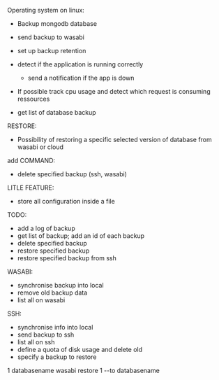 Operating system on linux:
- Backup mongodb database

- send backup to wasabi

- set up backup retention
- detect if the application is running correctly
    - send a notification if the app is down
- If possible track cpu usage and detect which request is consuming ressources

- get list of database backup

RESTORE:
- Possibility of restoring a specific selected version of database from wasabi or cloud

add COMMAND:
- delete specified backup (ssh, wasabi)

LITLE FEATURE:
- store all configuration inside a file

TODO:
- add a log of backup
- get list of backup; add an id of each backup
- delete specified backup
- restore specified backup  
- restore specified backup from ssh


WASABI:
- synchronise backup into local
- remove old backup data
- list all on wasabi

SSH:
- synchronise info into local
- send backup to ssh
- list all on ssh
- define a quota of disk usage and delete old
- specify a backup to restore


1 databasename wasabi
restore 1 --to databasename